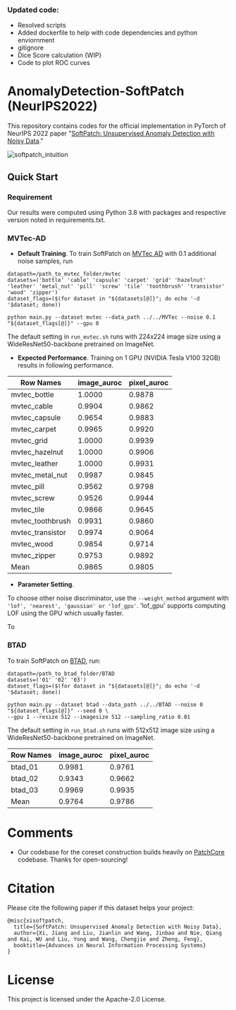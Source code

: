 ### Updated code:
- Resolved scripts
- Added dockerfile to help with code dependencies and python enviornment
- gitignore
- Dice Score calculation {WIP}
- Code to plot ROC curves

# AnomalyDetection-SoftPatch (NeurIPS2022)
This repository contains codes for the official implementation in PyTorch of NeurIPS 2022 paper "[SoftPatch: Unsupervised Anomaly Detection with Noisy Data](https://proceedings.neurips.cc//paper_files/paper/2022/hash/637a456d89289769ac1ab29617ef7213-Abstract-Conference.html)."

![softpatch_intuition](images/intuition.png)

## Quick Start

### Requirement
Our results were computed using Python 3.8 with packages and respective version noted in requirements.txt. 

### MVTec-AD

- **Default Training**. To train SoftPatch on [MVTec AD](https://www.mvtec.com/company/research/datasets/mvtec-ad) with 0.1 additional noise samples, run

```
datapath=/path_to_mvtec_folder/mvtec 
datasets=('bottle' 'cable' 'capsule' 'carpet' 'grid' 'hazelnut'
'leather' 'metal_nut' 'pill' 'screw' 'tile' 'toothbrush' 'transistor' 'wood' 'zipper')
dataset_flags=($(for dataset in "${datasets[@]}"; do echo '-d '$dataset; done))

python main.py --dataset mvtec --data_path ../../MVTec --noise 0.1  "${dataset_flags[@]}" --gpu 0
```
The default setting in ```run_mvtec.sh``` runs with 224x224 image size using a WideResNet50-backbone pretrained on ImageNet. 

- **Expected Performance**. Training on 1 GPU (NVIDIA Tesla V100 32GB) results in following performance. 

| Row Names        | image_auroc | pixel_auroc |
|------------------|-------------|-------------|
| mvtec_bottle     | 1.0000      | 0.9878      |
| mvtec_cable      | 0.9904      | 0.9862      |
| mvtec_capsule    | 0.9654      | 0.9883      |
| mvtec_carpet     | 0.9965      | 0.9920      |
| mvtec_grid       | 1.0000      | 0.9939      |
| mvtec_hazelnut   | 1.0000      | 0.9906      |
| mvtec_leather    | 1.0000      | 0.9931      |
| mvtec_metal_nut  | 0.9987      | 0.9845      |
| mvtec_pill       | 0.9562      | 0.9798      |
| mvtec_screw      | 0.9526      | 0.9944      |
| mvtec_tile       | 0.9866      | 0.9645      |
| mvtec_toothbrush | 0.9931      | 0.9860      |
| mvtec_transistor | 0.9974      | 0.9064      |
| mvtec_wood       | 0.9854      | 0.9714      |
| mvtec_zipper     | 0.9753      | 0.9892      |
| Mean             | 0.9865      | 0.9805      |

- **Parameter Setting**.

To choose other noise discriminator, use the ```--weight_method``` argument with ```'lof', 'nearest', 'gaussian' or 'lof_gpu'```. 'lof_gpu' supports computing LOF using the GPU which usually faster. 

To 


### BTAD
To train SoftPatch on [BTAD](https://www.kaggle.com/datasets/thtuan/btad-beantech-anomaly-detection), run:
```
datapath=/path_to_btad_folder/BTAD
datasets=('01' '02' '03')
dataset_flags=($(for dataset in "${datasets[@]}"; do echo '-d '$dataset; done))

python main.py --dataset btad --data_path ../../BTAD --noise 0  "${dataset_flags[@]}" --seed 0 \
--gpu 1 --resize 512 --imagesize 512 --sampling_ratio 0.01
```
The default setting in ```run_btad.sh``` runs with 512x512 image size using a WideResNet50-backbone pretrained on ImageNet.

| Row Names | image_auroc | pixel_auroc |
|-----------|-------------|-------------|
| btad_01   | 0.9981      | 0.9761      |
| btad_02   | 0.9343      | 0.9662      |
| btad_03   | 0.9969      | 0.9935      |
| Mean      | 0.9764      | 0.9786      |

# Comments
- Our codebase for the coreset construction builds heavily on [PatchCore](https://github.com/amazon-science/patchcore-inspection) codebase. Thanks for open-sourcing!

# Citation
Please cite the following paper if this dataset helps your project:
```
@misc{xisoftpatch,
  title={SoftPatch: Unsupervised Anomaly Detection with Noisy Data},
  author={Xi, Jiang and Liu, Jianlin and Wang, Jinbao and Nie, Qiang and Kai, WU and Liu, Yong and Wang, Chengjie and Zheng, Feng},
  booktitle={Advances in Neural Information Processing Systems}
}
```

# License
This project is licensed under the Apache-2.0 License.
